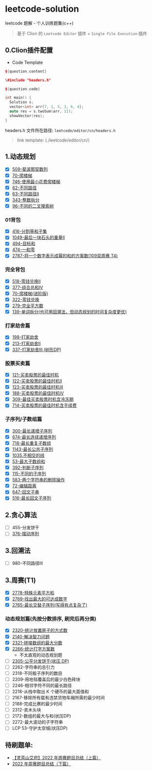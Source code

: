 # leetcode-solution

leetcode 题解 - 个人训练题集(c++)

> 基于 Clion 的 `Leetcode Editor` 插件 + `Single File Execution` 插件

## 0.Clion插件配置

- Code Template

```c++
${question.content}

\#include "headers.h"

${question.code}

int main() {
  Solution s;
  vector<int> arr{7, 1, 5, 3, 6, 4};
  auto res = s.twoSum(arr, 11);
  showVector(res);
}
```

headers.h 文件所在路径: `leetcode/editor/cn/headers.h`

> link template: (./leetcode/editor/cn/)

## 1.动态规划

- [x] [509-斐波那契数列](./leetcode/editor/cn/509-fibonacci-number.cpp)
- [x] [70-爬楼梯](./leetcode/editor/cn/70-climbing-stairs.cpp)
- [x] [746-使用最小花费爬楼梯](./leetcode/editor/cn/746-min-cost-climbing-stairs.cpp)
- [x] [62-不同路径](./leetcode/editor/cn/62-unique-paths.cpp)
- [x] [63-不同路径II](./leetcode/editor/cn/63-unique-paths-ii.cpp)
- [x] [343-整数拆分](./leetcode/editor/cn/343-integer-break.cpp)
- [x] [96-不同的二叉搜索树](./leetcode/editor/cn/96-unique-binary-search-trees.cpp)

### 01背包

- [x] [416-分割等和子集](./leetcode/editor/cn/416-partition-equal-subset-sum.cpp)
- [x] [1049-最后一块石头的重量II](./leetcode/editor/cn/1049-last-stone-weight-ii.cpp)
- [x] [494-目标和](./leetcode/editor/cn/494-target-sum.cpp)
- [x] [474-一和零](./leetcode/editor/cn/474-ones-and-zeroes.cpp)
- [x] [2787-将一个数字表示成幂的和的方案数(109双周赛,T4)](./leetcode/editor/cn/2787-ways-to-express-an-integer-as-sum-of-powers.cpp)

### 完全背包

- [x] [518-零钱兑换II](./leetcode/editor/cn/518-coin-change-ii.cpp)
- [x] [377-组合总和Ⅳ](./leetcode/editor/cn/377-combination-sum-iv.cpp)
- [x] [70-爬楼梯(进阶版)](./leetcode/editor/cn/70-climbing-stairs.cpp)
- [x] [322-零钱兑换](./leetcode/editor/cn/322-coin-change.cpp)
- [x] [279-完全平方数](./leetcode/editor/cn/279-perfect-squares.cpp)
- [x] [139-单词拆分(也可用回溯法，但动态规划的时间复杂度更优)](./leetcode/editor/cn/139-word-break.cpp)

### 打家劫舍篇

- [x] [198-打家劫舍](./leetcode/editor/cn/198-house-robber.cpp)
- [x] [213-打家劫舍II](./leetcode/editor/cn/213-house-robber-ii.cpp)
- [x] [337-打家劫舍III (树形DP)](./leetcode/editor/cn/337-house-robber-iii.cpp)

### 股票买卖篇

- [x] [121-买卖股票的最佳时机](./leetcode/editor/cn/121-best-time-to-buy-and-sell-stock.cpp)
- [x] [122-买卖股票的最佳时机II](./leetcode/editor/cn/122-best-time-to-buy-and-sell-stock-ii.cpp)
- [x] [123-买卖股票的最佳时机III](./leetcode/editor/cn/123-best-time-to-buy-and-sell-stock-iii.cpp)
- [x] [188-买卖股票的最佳时机IV](./leetcode/editor/cn/188-best-time-to-buy-and-sell-stock-iv.cpp)
- [x] [309-最佳买卖股票时机含冷冻期](./leetcode/editor/cn/309-best-time-to-buy-and-sell-stock-with-cooldown.cpp)
- [x] [714-买卖股票的最佳时机含手续费](./leetcode/editor/cn/714-best-time-to-buy-and-sell-stock-with-transaction-fee.cpp)

### 子序列/子数组篇

- [x] [300-最长递增子序列](./leetcode/editor/cn/300-longest-increasing-subsequence.cpp)
- [x] [674-最长连续递增序列](./leetcode/editor/cn/674-longest-continuous-increasing-subsequence.cpp)
- [x] [718-最长重复子数组](./leetcode/editor/cn/718-maximum-length-of-repeated-subarray.cpp)
- [x] [1143-最长公共子序列](./leetcode/editor/cn/1143-longest-common-subsequence.cpp)
- [x] [1035.不相交的线](./leetcode/editor/cn/1035-uncrossed-lines.cpp)
- [x] [53-最大子数组和](./leetcode/editor/cn/53-maximum-subarray.cpp)
- [x] [392-判断子序列](./leetcode/editor/cn/392-is-subsequence.cpp)
- [x] [115-不同的子序列](./leetcode/editor/cn/115-distinct-subsequences.cpp)
- [x] [583-两个字符串的删除操作](./leetcode/editor/cn/583-delete-operation-for-two-strings.cpp)
- [x] [72-编辑距离](./leetcode/editor/cn/72-edit-distance.cpp)
- [x] [647-回文子串](./leetcode/editor/cn/647-palindromic-substrings.cpp)
- [x] [516-最长回文子序列](./leetcode/editor/cn/516-longest-palindromic-subsequence.cpp)

## 2.贪心算法

- [ ] 455-分发饼干
- [ ] [376-摆动序列](./leetcode/editor/cn/376-wiggle-subsequence.cpp)

## 3.回溯法

- [ ] 980-不同路径III

## 3.周赛(T1)

- [x] [2778-特殊元素平方和](./leetcode/editor/cn/2778-sum-of-squares-of-special-elements.cpp)
- [x] [2769-找出最大的可达成数字](./leetcode/editor/cn/2769-find-the-maximum-achievable-number.cpp)
- [x] [2765-最长交替子序列(写得有点复杂了)](./leetcode/editor/cn/2765-longest-alternating-subarray.cpp)

### 动态规划篇(先按分数排序, 刷完后再分类)

- [x] [2320-统计放置房子的方式数](./leetcode/editor/cn/2320-count-number-of-ways-to-place-houses.cpp)
- [x] [2140-解决智力问题](./leetcode/editor/cn/2140-solving-questions-with-brainpower.cpp)
- [x] [2321-拼接数组的最大分数](./leetcode/editor/cn/2321-maximum-score-of-spliced-array.cpp)
- [x] [2266-统计打字方案数](./leetcode/editor/cn/2266-count-number-of-texts.cpp)
    - 不太直观的动态规划题
- [ ] [2305-公平分发饼干(状压 DP)](./leetcode/editor/cn/2305-fair-distribution-of-cookies.cpp)
- [ ] 2262-字符串的总引力
- [ ] 2318-不同骰子序列的数目
- [ ] 2209-用地毯覆盖后的最少白色砖块
- [ ] 2246-相邻字符不同的最长路径
- [ ] 2218-从栈中取出 K 个硬币的最大面值和
- [ ] 2167-移除所有载有违禁货物车厢所需的最少时间
- [ ] 2188-完成比赛的最少时间
- [ ] 2312-卖木头块
- [ ] 2172-数组的最大与和(状压DP)
- [ ] 2272-最大波动的子字符串
- [ ] LCP 53-守护太空城(状压DP)

## 待刷题单:

- [【灵茶山艾府】2022 年周赛题目总结（上篇）](https://leetcode.cn/circle/discuss/G0n5iY/%20%E4%BD%9C%E8%80%85%EF%BC%9A%E7%81%B5%E8%8C%B6%E5%B1%B1%E8%89%BE%E5%BA%9C%20https://www.bilibili.com/read/cv17607968?spm_id_from=333.999.0.0%20%E5%87%BA%E5%A4%84%EF%BC%9Abilibili)
- [2022 年周赛题目总结（下篇）](https://leetcode.cn/circle/discuss/WR1MJP/%20%E4%BD%9C%E8%80%85%EF%BC%9A%E7%81%B5%E8%8C%B6%E5%B1%B1%E8%89%BE%E5%BA%9C%20https://www.bilibili.com/read/cv20923021?spm_id_from=333.999.0.0%20%E5%87%BA%E5%A4%84%EF%BC%9Abilibili)
